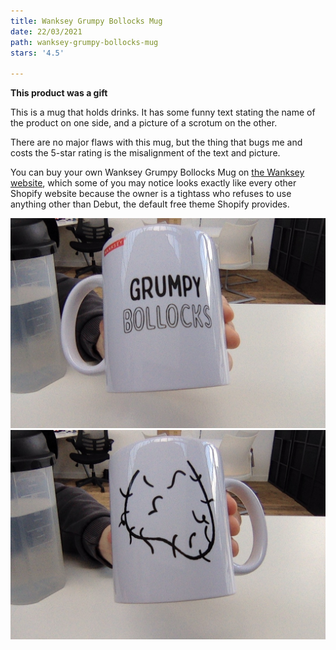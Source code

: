 ```yaml
---
title: Wanksey Grumpy Bollocks Mug
date: 22/03/2021
path: wanksey-grumpy-bollocks-mug
stars: '4.5'

---
```

**This product was a gift**

This is a mug that holds drinks. It has some funny text stating the name of the product on one side, and a picture of a scrotum on the other.

There are no major flaws with this mug, but the thing that bugs me and costs the 5-star rating is the misalignment of the text and picture.

You can buy your own Wanksey Grumpy Bollocks Mug on [the Wanksey website](https://wanksey.com/ "Wanksey website"), which some of you may notice looks exactly like every other Shopify website because the owner is a tightass who refuses to use anything other than Debut, the default free theme Shopify provides.

![Front of mug](/uploads/photo-on-22-03-2021-at-12-54.jpg "Front of mug")![Back of mug](/uploads/photo-on-22-03-2021-at-12-54-2.jpg "Back of mug")